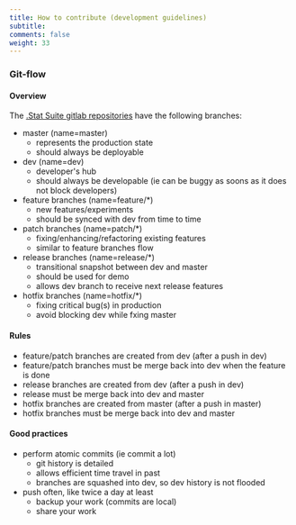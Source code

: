 ```yaml
---
title: How to contribute (development guidelines)
subtitle: 
comments: false
weight: 33
---
```


### Git-flow

#### Overview

The [.Stat Suite gitlab repositories](https://gitlab.com/sis-cc/.stat-suite) have the following branches:

- master (name=master)
    - represents the production state
    - should always be deployable
- dev (name=dev)
    - developer's hub
    - should always be developable (ie can be buggy as soons as it does not block developers)
- feature branches (name=feature/*)
    - new features/experiments
    - should be synced with dev from time to time
- patch branches (name=patch/*)
    - fixing/enhancing/refactoring existing features
    - similar to feature branches flow
- release branches (name=release/*)
    - transitional snapshot between dev and master
    - should be used for demo
    - allows dev branch to receive next release features
- hotfix branches (name=hotfix/*)
    - fixing critical bug(s) in production
    - avoid blocking dev while fxing master

#### Rules

- feature/patch branches are created from dev (after a push in dev)
- feature/patch branches must be merge back into dev when the feature is done
- release branches are created from dev (after a push in dev)
- release must be merge back into dev and master
- hotfix branches are created from master (after a push in master)
- hotfix branches must be merge back into dev and master

#### Good practices

- perform atomic commits (ie commit a lot)
    - git history is detailed
    - allows efficient time travel in past
    - branches are squashed into dev, so dev history is not flooded
- push often, like twice a day at least
    - backup your work (commits are local)
    - share your work
